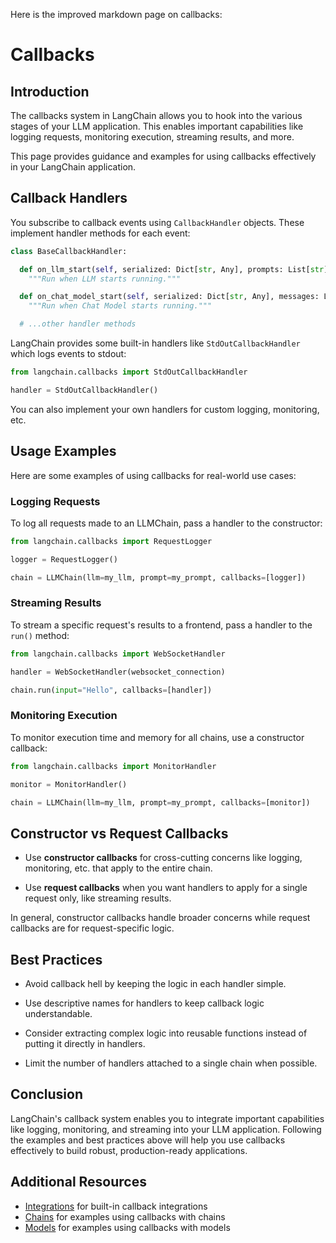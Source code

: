  Here is the improved markdown page on callbacks:

# Callbacks

## Introduction

The callbacks system in LangChain allows you to hook into the various stages of your LLM application. This enables important capabilities like logging requests, monitoring execution, streaming results, and more. 

This page provides guidance and examples for using callbacks effectively in your LangChain application.

## Callback Handlers

You subscribe to callback events using `CallbackHandler` objects. These implement handler methods for each event:

```python
class BaseCallbackHandler:

  def on_llm_start(self, serialized: Dict[str, Any], prompts: List[str], **kwargs: Any) -> Any:
    """Run when LLM starts running."""

  def on_chat_model_start(self, serialized: Dict[str, Any], messages: List[List[BaseMessage]], **kwargs: Any) -> Any:
    """Run when Chat Model starts running."""

  # ...other handler methods    
```

LangChain provides some built-in handlers like `StdOutCallbackHandler` which logs events to stdout:

```python
from langchain.callbacks import StdOutCallbackHandler

handler = StdOutCallbackHandler()
```

You can also implement your own handlers for custom logging, monitoring, etc.

## Usage Examples

Here are some examples of using callbacks for real-world use cases:

### Logging Requests

To log all requests made to an LLMChain, pass a handler to the constructor:

```python
from langchain.callbacks import RequestLogger

logger = RequestLogger()

chain = LLMChain(llm=my_llm, prompt=my_prompt, callbacks=[logger]) 
```

### Streaming Results 

To stream a specific request's results to a frontend, pass a handler to the `run()` method:

```python 
from langchain.callbacks import WebSocketHandler

handler = WebSocketHandler(websocket_connection)

chain.run(input="Hello", callbacks=[handler])
```

### Monitoring Execution

To monitor execution time and memory for all chains, use a constructor callback:

```python
from langchain.callbacks import MonitorHandler

monitor = MonitorHandler()

chain = LLMChain(llm=my_llm, prompt=my_prompt, callbacks=[monitor])
```

## Constructor vs Request Callbacks 

- Use **constructor callbacks** for cross-cutting concerns like logging, monitoring, etc. that apply to the entire chain.

- Use **request callbacks** when you want handlers to apply for a single request only, like streaming results.

In general, constructor callbacks handle broader concerns while request callbacks are for request-specific logic.

## Best Practices

- Avoid callback hell by keeping the logic in each handler simple.

- Use descriptive names for handlers to keep callback logic understandable.

- Consider extracting complex logic into reusable functions instead of putting it directly in handlers.

- Limit the number of handlers attached to a single chain when possible.

## Conclusion

LangChain's callback system enables you to integrate important capabilities like logging, monitoring, and streaming into your LLM application. Following the examples and best practices above will help you use callbacks effectively to build robust, production-ready applications.

## Additional Resources

- [Integrations](/docs/integrations/callbacks/) for built-in callback integrations 
- [Chains](/docs/modules/chains/) for examples using callbacks with chains
- [Models](/docs/modules/model_io/) for examples using callbacks with models